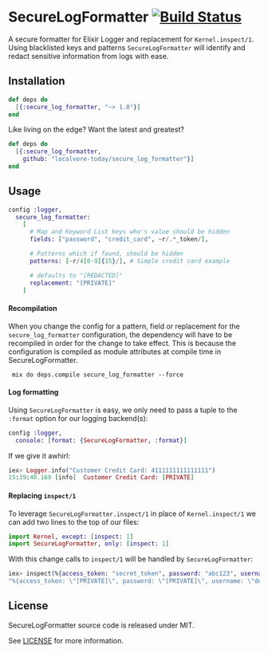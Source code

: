 # SecureLogFormatter [![Build Status](https://travis-ci.org/localvore-today/secure_log_formatter.svg?branch=master)](https://travis-ci.org/localvore-today/secure_log_formatter)

A secure formatter for Elixir Logger and replacement for `Kernel.inspect/1`.  Using blacklisted keys and patterns `SecureLogFormatter` will identify and redact sensitive information from logs with ease.


## Installation

```elixir
def deps do
  [{:secure_log_formatter, "~> 1.0"}]
end
```

Like living on the edge?  Want the latest and greatest?

```elixir
def deps do
  [{:secure_log_formatter,
  	github: "localvore-today/secure_log_formatter"}]
end
```

## Usage

```elixir
config :logger,
  secure_log_formatter:
    [
      # Map and Keyword List keys who's value should be hidden
      fields: ["password", "credit_card", ~r/.*_token/],

      # Patterns which if found, should be hidden
      patterns: [~r/4[0-9]{15}/], # Simple credit card example

      # defaults to "[REDACTED]"
      replacement: "[PRIVATE]"
    ]
```

#### Recompilation

When you change the config for a pattern, field or replacement for the `secure_log_formatter`
configuration, the dependency will have to be recompiled in order for the
change to take effect. This is because the configuration is compiled as
module attributes at compile time in SecureLogFormatter.
```
 mix do deps.compile secure_log_formatter --force
```

#### Log formatting

Using `SecureLogFormatter` is easy, we only need to pass a tuple to the `:format` option for our logging backend(s):

```elixir
config :logger,
  console: [format: {SecureLogFormatter, :format}]
```

If we give it awhirl:

```elixir
iex> Logger.info("Customer Credit Card: 4111111111111111")
15:39:40.169 [info]  Customer Credit Card: [PRIVATE]
```

#### Replacing `inspect/1`

To leverage `SecureLogFormatter.inspect/1` in place of `Kernel.inspect/1` we can add two lines to the top of our files:

```elixir
import Kernel, except: [inspect: 1]
import SecureLogFormatter, only: [inspect: 1]
```

With this change calls to `inspect/1` will be handled by `SecureLogFormatter`:

```elixir
iex> inspect(%{access_token: "secret_token", password: "abc123", username: "doomspork"})
"%{access_token: \"[PRIVATE]\", password: \"[PRIVATE]\", username: \"doomspork\"}"
```

## License

SecureLogFormatter source code is released under MIT.

See [LICENSE](LICENSE) for more information.

